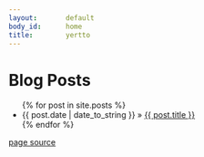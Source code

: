 ```yaml
---
layout:       default
body_id:      home
title:        yertto
---
```


# Blog Posts
<ul class="posts">
  {% for post in site.posts %}
    <li><span>{{ post.date | date_to_string }}</span> &raquo; <a href="{{ post.url }}">{{ post.title }}</a></li>
  {% endfor %}
</ul>

[page source](http://github.com/yertto/yertto.github.com/blob/master/index.markdown)
